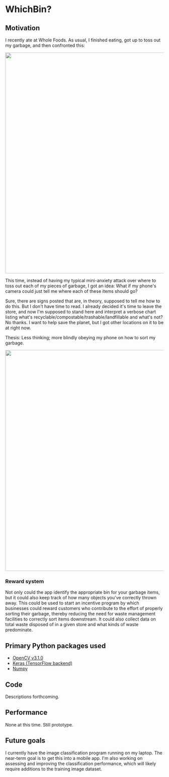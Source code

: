 # WhichBin?

## Motivation
  I recently ate at Whole Foods. As usual, I finished eating, got up to toss out my garbage, and then confronted this:

  <p align="center">
    <img src="https://cloud.githubusercontent.com/assets/9688260/20988965/975253da-bc98-11e6-8322-5b09f323f169.jpg" width="700"/>
  </p>

  This time, instead of having my typical mini-anxiety attack over where to toss out each of my pieces of garbage, I got an idea: What if my phone's camera could just tell me where each of these items should go?

  Sure, there are signs posted that are, in theory, supposed to tell me how to do this. But I don't have time to read. I already decided it's time to leave the store, and now I'm supposed to stand here and interpret a verbose chart listing what's recyclable/compostable/trashable/landfillable and what's not? No thanks. I want to help save the planet, but I got other locations on it to be at right now.

  Thesis: Less thinking; more blindly obeying my phone on how to sort my garbage.

  <p align="center">
    <img src="https://cloud.githubusercontent.com/assets/9688260/20988974/9cf1d090-bc98-11e6-8065-7be3780d1553.JPG" width="700"/>
  </p>

### Reward system
  Not only could the app identify the appropriate bin for your garbage items, but it could also keep track of how many objects you've correctly thrown away. This could be used to start an incentive program by which businesses could reward customers who contribute to the effort of properly sorting their garbage, thereby reducing the need for waste management facilities to correctly sort items downstream. It could also collect data on total waste disposed of in a given store and what kinds of waste predominate.

## Primary Python packages used
  - [OpenCV v3.1.0](http://opencv.org/opencv-3-1.html)
  - [Keras (TensorFlow backend)](https://keras.io/)
  - [Numpy](http://www.numpy.org/)

## Code
  Descriptions forthcoming.

## Performance
  None at this time. Still prototype.

## Future goals
  I currently have the image classification program running on my laptop. The near-term goal is to get this into a mobile app.
  I'm also working on assessing and improving the classification performance, which will likely require additions to the training image dataset.
